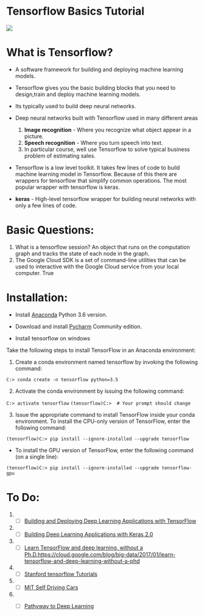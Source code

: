 # Tensorflow Basics Tutorial
![](https://lh3.googleusercontent.com/hIViPosdbSGUpLmPnP2WqL9EmvoVOXW7dy6nztmY5NZ9_u5lumMz4sQjjsBZ2QxjyZZCIPgucD2rhdL5uR7K0vLi09CEJYY=s688)

# What is Tensorflow?
- A software framework for building and deploying machine learning models.
- Tensorflow gives you the basic building blocks that you need to design,train and deploy machine learning models.
- Its typically used to build deep neural networks.
- Deep neural networks built with Tensorflow used in many different areas

   1. **Image recognition** - Where you recognize what object appear in a picture.
   2. **Speech recognition** - Where you turn speech into text.
   3. In particular course, well use Tensorflow to solve typical business problem of estimating sales.

- Tensorflow is a low level toolkit. It takes few lines of code to build machine learning model in Tensorflow. Because of this there are wrappers for tensorflow that simplify common operations. The most popular wrapper with tensorflow is keras.

- **keras** - High-level tensorflow wrapper for building neural networks with only a few lines of code. 



# Basic Questions:
1. What is a tensorflow session?
    An object that runs on the computation graph and tracks the state of each node in the graph.
2. The Google Cloud SDK is a set of command-line utilities that can be used to interactive with the Google Cloud service from your local computer.
True

# Installation:
- Install [Anaconda](https://www.anaconda.com/download/) Python 3.6 version.
- Download and install [Pycharm](https://www.jetbrains.com/pycharm/download/#section=windows) Community edition.

- Install tensorflow on windows

Take the following steps to install TensorFlow in an Anaconda environment:



1. Create a conda environment named tensorflow by invoking the following command:

`C:> conda create -n tensorflow python=3.5 `

2. Activate the conda environment by issuing the following command:

`C:> activate tensorflow`
 `(tensorflow)C:>  # Your prompt should change `

3. Issue the appropriate command to install TensorFlow inside your conda environment. To install the CPU-only version of TensorFlow, enter the following command:

`(tensorflow)C:> pip install --ignore-installed --upgrade tensorflow `

- To install the GPU version of TensorFlow, enter the following command (on a single line):

`(tensorflow)C:> pip install --ignore-installed --upgrade tensorflow-gpu `


# To Do:

1. - [ ]  [Building and Deploying Deep Learning Applications with TensorFlow](https://www.lynda.com/Google-TensorFlow-tutorials/Building-Deploying-Applications-TensorFlow/601800-2.html?srchtrk=index%3a1%0alinktypeid%3a2%0aq%3atensorflow%0apage%3a1%0as%3arelevance%0asa%3atrue%0aproducttypeid%3a2)
2. - [ ]  [Building Deep Learning Applications with Keras 2.0](https://www.lynda.com/Google-TensorFlow-tutorials/Building-Deep-Learning-Applications-Keras-2-0/601801-2.html?srchtrk=index%3a2%0alinktypeid%3a2%0aq%3atensorflow%0apage%3a1%0as%3arelevance%0asa%3atrue%0aproducttypeid%3a2)
3. - [ ]   [Learn TensorFlow and deep learning, without a Ph.D.]()https://cloud.google.com/blog/big-data/2017/01/learn-tensorflow-and-deep-learning-without-a-phd
4. - [ ]  [Stanford tensorflow Tutorials](https://github.com/chiphuyen/stanford-tensorflow-tutorials)
5. - [ ]  [MIT Self Driving Cars](https://selfdrivingcars.mit.edu/resources/)
6. - [ ] [Pathyway to Deep Learning](http://adventuresinmachinelearning.com/neural-networks-tutorial/)









